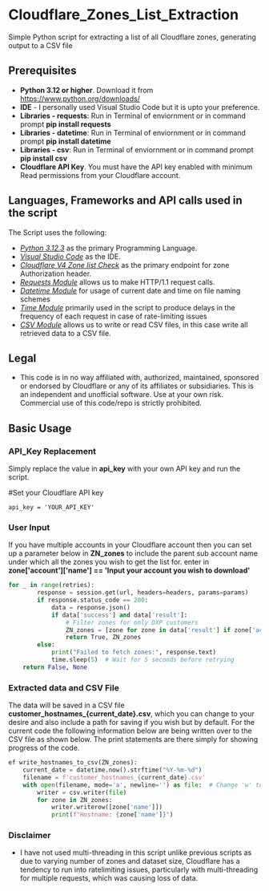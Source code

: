 # Cloudflare_Zones_List_Extraction
Simple Python script for extracting a list of all Cloudflare zones, generating output to a CSV file

## Prerequisites 
* **Python 3.12 or higher**. Download it from https://www.python.org/downloads/
* **IDE** - I personally used Visual Studio Code but it is upto your preference.
* **Libraries - requests**: Run in Terminal of enviornment or in command prompt **pip install requests**
* **Libraries - datetime**: Run in Terminal of enviornment or in command prompt **pip install datetime**
* **Libraries - csv**: Run in Terminal of enviornment or in command prompt **pip install csv**
* **Cloudflare API Key**. You must have the API key enabled with minimum Read permissions from your Cloudflare account.

## Languages, Frameworks and API calls used in the script
The Script uses the following:

- *[Python 3.12.3](https://www.python.org/downloads/release/python-3123/)* as the primary Programming Language.
- *[Visual Studio Code](https://code.visualstudio.com/download)* as the IDE.
- *[Cloudflare V4 Zone list Check](https://developers.cloudflare.com/api/operations/zones-get)* as the primary endpoint for zone Authorization header.
- *[Requests Module](https://pypi.org/project/requests/)* allows us to make HTTP/1.1 request calls.
- *[Datetime Module](https://docs.python.org/3/library/datetime.html)* for usage of current date and time on file naming schemes
- *[Time Module](https://docs.python.org/3/library/time.html)* primarily used in the script to produce delays in the frequency of each request in case of rate-limiting issues
- *[CSV Module](https://docs.python.org/3/library/csv.html)* allows us to write or read CSV files, in this case write all retrieved data to a CSV file.

## Legal
* This code is in no way affiliated with, authorized, maintained, sponsored or endorsed by Cloudflare or any of its affiliates or subsidiaries. This is an independent and unofficial software. Use at your own risk. Commercial use of this code/repo is strictly prohibited.

## Basic Usage

### API_Key Replacement
Simply replace the value in **api_key** with your own API key and run the script. 

#Set your Cloudflare API key
```
api_key = 'YOUR_API_KEY'
```

### User Input
If you have multiple accounts in your Cloudflare account then you can set up a parameter below in **ZN_zones** to include the parent sub account name under which all the zones you wish to get the list for. enter in **zone['account']['name'] == 'Input your account you wish to download'**
```python
for _ in range(retries):
        response = session.get(url, headers=headers, params=params)
        if response.status_code == 200:
            data = response.json()
            if data['success'] and data['result']:
                # Filter zones for only DXP customers
                ZN_zones = [zone for zone in data['result'] if zone['account']['name'] == 'Input your account you wish to download']
                return True, ZN_zones
        else:
            print("Failed to fetch zones:", response.text)
            time.sleep(5)  # Wait for 5 seconds before retrying
    return False, None
```

### Extracted data and CSV File
The data will be saved in a CSV file **customer_hostnames_{current_date}.csv**, which you can change to your desire and also include a path for saving if you wish but by default. For the current code the following information below are being written over to the CSV file as shown below. The print statements are there simply for showing progress of the code.
```python
ef write_hostnames_to_csv(ZN_zones):
    current_date = datetime.now().strftime("%Y-%m-%d")
    filename = f'customer_hostnames_{current_date}.csv'
    with open(filename, mode='a', newline='') as file:  # Change 'w' to 'a' to append data to the file
        writer = csv.writer(file)
        for zone in ZN_zones:
            writer.writerow([zone['name']])
            print(f"Hostname: {zone['name']}")
```

### Disclaimer
- I have not used multi-threading in this script unlike previous scripts as due to varying number of zones and dataset size, Cloudflare has a tendency to run into ratelimiting issues, particularly with multi-threading for multiple requests, which was causing loss of data.
